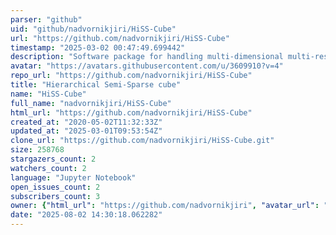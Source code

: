 ```yaml
---
parser: "github"
uid: "github/nadvornikjiri/HiSS-Cube"
url: "https://github.com/nadvornikjiri/HiSS-Cube"
timestamp: "2025-03-02 00:47:49.699442"
description: "Software package for handling multi-dimensional multi-resolution data within Database."
avatar: "https://avatars.githubusercontent.com/u/3609910?v=4"
repo_url: "https://github.com/nadvornikjiri/HiSS-Cube"
title: "Hierarchical Semi-Sparse cube"
name: "HiSS-Cube"
full_name: "nadvornikjiri/HiSS-Cube"
html_url: "https://github.com/nadvornikjiri/HiSS-Cube"
created_at: "2020-05-02T11:32:33Z"
updated_at: "2025-03-01T09:53:54Z"
clone_url: "https://github.com/nadvornikjiri/HiSS-Cube.git"
size: 258768
stargazers_count: 2
watchers_count: 2
language: "Jupyter Notebook"
open_issues_count: 2
subscribers_count: 3
owner: {"html_url": "https://github.com/nadvornikjiri", "avatar_url": "https://avatars.githubusercontent.com/u/3609910?v=4", "login": "nadvornikjiri", "type": "User"}
date: "2025-08-02 14:30:18.062282"
---
```

